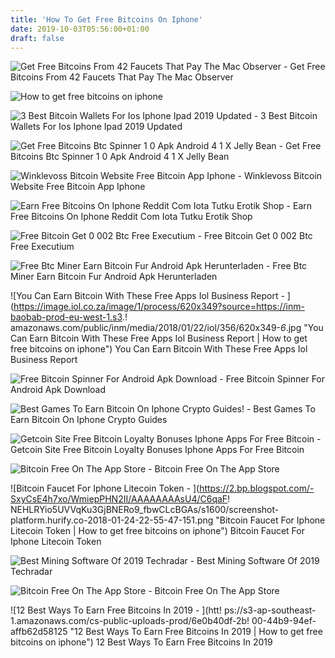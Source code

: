 ```yaml
---
title: 'How To Get Free Bitcoins On Iphone'
date: 2019-10-03T05:56:00+01:00
draft: false
---
```


![Get Free Bitcoins From 42 Faucets That Pay The Mac Observer - ](https://www.macobserver.com/wp-content/uploads/2017/02/bitcoins-raining-falling-1200x630.jpg "Get Free Bitcoins From 42 Faucets That Pay The Mac Observer | How to get free bitcoins on iphone") Get Free Bitcoins From 42 Faucets That Pay The Mac Observer

![How to get free bitcoins on iphone](https://2.bp.blogspot.com/-SxyCsE4h7xo/WmiepPHN2II/AAAAAAAAsU4/C6qaFNEHLRYio5UVVqKu3GjBNERo9_fbwCLcBGAs/s1600/screenshot-platform.hurify.co-2018-01-24-22-55-47-151.png "How to get free bitcoins on iphone") 

![3 Best Bitcoin Wallets For Ios Iphone Ipad 2019 Updated - ](https://www.buybitcoinworldwide.com/wp-content/uploads/2017/03/dropbit.png "3 Best Bitcoin Wallets For Ios Iphone Ipad 2019 Updated | How to get free bitcoi!   ns on iphone") 3 Best Bitcoin Wallets For Ios Iphone Ipad 2019 Updated

![Get Free Bitcoins Btc Spinner 1 0 Apk Android 4 1 X Jelly Bean - ](https://img0.apk.tools/screenshots/9/4/2/com.galina.getfreebitcoinsbtcspinner_3.png "Get Free Bitcoins Btc Spinner 1 0 Apk Android 4 1 X Jelly Bean | How to get free bitcoins on iphone") Get Free Bitcoins Btc Spinner 1 0 Apk Android 4 1 X Jelly Bean

![Winklevoss Bitcoin Website Free Bitcoin App Iphone - ](http://ketho-services.de/images/8707825697_free-bitcoin-sites.jpg "Winklevoss Bitcoin Website Free Bitcoin App Iphone | How to get free bitcoins on iphone") Winklevoss Bitcoin Website Free Bitcoin App Iphone

![Earn Free Bitcoins On Iphone Reddit Com Iota Tutku Erotik Shop - ](https://i.redd.it/iooae5kj0nc01.jpg "Earn !   Free Bitcoins On Iphone Reddit Com Iota Tutku Erotik Shop | Ho!   w to get free bitcoins on iphone") Earn Free Bitcoins On Iphone Reddit Com Iota Tutku Erotik Shop

![Free Bitcoin Get 0 002 Btc Free Executium - ](https://executium.com/m/alt/free-bitcoins.jpg "Free Bitcoin Get 0 002 Btc Free Executium | How to get free bitcoins on iphone") Free Bitcoin Get 0 002 Btc Free Executium

![Free Btc Miner Earn Bitcoin Fur Android Apk Herunterladen - ](https://image.winudf.com/v2/image/Y29tLkJ0Yy5XYWxsZXQuQml0Y29pbi5NaW5lci5GcmVlQml0Y29pbk1pbmVyLlJvYm90X3NjcmVlbl8xXzE1MDg0MTgwNjdfMDM2/screen-1.jpg?fakeurl=1&type=.jpg "Free Btc Miner Earn Bitcoin Fur Android Apk Herunterladen | How to get free bitcoins on iphone") Free Btc Miner Earn Bitcoin Fur Android Apk Herunterladen

![You Can Earn Bitcoin With These Free Apps Iol Business Report - ](https://image.iol.co.za/image/1/process/620x349?source=https://inm-baobab-prod-eu-west-1.s3.!   amazonaws.com/public/inm/media/2018/01/22/iol/356/620x349-_6_.jpg "You Can Earn Bitcoin With These Free Apps Iol Business Report | How to get free bitcoins on iphone") You Can Earn Bitcoin With These Free Apps Iol Business Report

![Free Bitcoin Spinner For Android Apk Download - ](https://image.winudf.com/v2/image/bWUuY29pbnNwaW5uZXIuYXBwX3NjcmVlbl81XzE1MjcwNDQxODZfMDEx/screen-5.jpg?fakeurl=1&type=.jpg "Free Bitcoin Spinner For Android Apk Download | How to get free bitcoins on iphone") Free Bitcoin Spinner For Android Apk Download

![Best Games To Earn Bitcoin On Iphone Crypto Guides!    - ](https://i2.wp.com/ezquickstore.com/wp-content/uploads/Top-Bitcoin-Faucet-Apps-for-iPhone-and-Android.jpg?fit=640%2C452&ssl=1&resize=350%2C200 "Best Games To Earn Bitcoin On Iphone Crypto Guides | How to!    get free bitcoins on iphone") Best Games To Earn Bitcoin On Iphone Crypto Guides

![Getcoin Site Free Bitcoin Loyalty Bonuses Iphone Apps For Free Bitcoin - ](https://3.bp.blogspot.com/-o4taIzLqSjs/Wj9WByVGGfI/AAAAAAAAAPw/YhXo2tlvknIRZ3SYvXamhVHhyrF15MhHgCLcBGAs/s1600/5a06fd91a8258.jpg "Getcoin Site Free Bitcoin Loyalty Bonuses Iphone Apps For Free Bitcoin | How to get free bitcoins on iphone") Getcoin Site Free Bitcoin Loyalty Bonuses Iphone Apps For Free Bitcoin

![Bitcoin Free On The App Store - ](https://is5-ssl.mzstatic.com/image/thumb/Purple18/v4/7d/93/50/7d93505c-5c43-ffbe-1c1d-1ca31be5ab36/mzl.kwqkpezm.png/246x0w.png "Bitcoin Free On The App Store | How to get free bitcoins on iphone") Bitcoin Free On The App Store

![Bitcoin Faucet For Iphone Litecoin Token - ](https://2.bp.blogspot.com/-SxyCsE4h7xo/WmiepPHN2II/AAAAAAAAsU4/C6qaF!   NEHLRYio5UVVqKu3GjBNERo9_fbwCLcBGAs/s1600/screenshot-platform.hurify.co-2018-01-24-22-55-47-151.png "Bitcoin Faucet For Iphone Litecoin Token | How to get free bitcoins on iphone") Bitcoin Faucet For Iphone Litecoin Token

![Best Mining Software Of 2019 Techradar - ](https://cdn.mos.cms.futurecdn.net/Z22MqvKZRhqLHd3QwHVVkT-320-80.jpg "Best Mining Software Of 2019 Techradar | How to get free bitcoins on iphone") Best Mining Software Of 2019 Techradar

![Bitcoin Free On The App Store - ](https://is1-ssl.mzstatic.com/image/thumb/Purple62/v4/26/b5/3e/26b53e50-4f2e-c1b1-0a35-8aea28e4e9e5/mzl.ccazuvau.png/643x0w.jpg "Bitcoin Free On The App Store | How to get free bitcoins on iphone") Bitcoin Free On The App Store

![12 Best Ways To Earn Free Bitcoins In 2019 - ](htt!   ps://s3-ap-southeast-1.amazonaws.com/cs-public-uploads-prod/6e0b40df-2b!   00-44b9-94ef-affb62d58125 "12 Best Ways To Earn Free Bitcoins In 2019 | How to get free bitcoins on iphone") 12 Best Ways To Earn Free Bitcoins In 2019